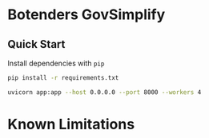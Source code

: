 # Botenders GovSimplify

## Quick Start

Install dependencies with `pip`

```sh
pip install -r requirements.txt
```

```sh
uvicorn app:app --host 0.0.0.0 --port 8000 --workers 4
```

# Known Limitations

